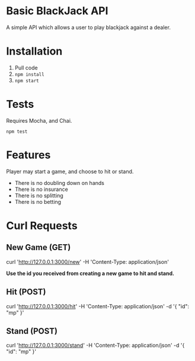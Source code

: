 # Basic BlackJack API

A simple API which allows a user to play blackjack against a dealer.

# Installation

1. Pull code
2. `npm install`
3. `npm start`

# Tests

Requires Mocha, and Chai.

`npm test`

# Features

Player may start a game, and choose to hit or stand.

- There is no doubling down on hands
- There is no insurance
- There is no splitting
- There is no betting

# Curl Requests

## New Game (GET)

curl 'http://127.0.0.1:3000/new' -H 'Content-Type: application/json'

**Use the id you received from creating a new game to hit and stand.**

## Hit (POST)

curl 'http://127.0.0.1:3000/hit' -H 'Content-Type: application/json' -d '{ "id": "mp" }'

## Stand (POST)

curl 'http://127.0.0.1:3000/stand' -H 'Content-Type: application/json' -d '{ "id": "mp" }'